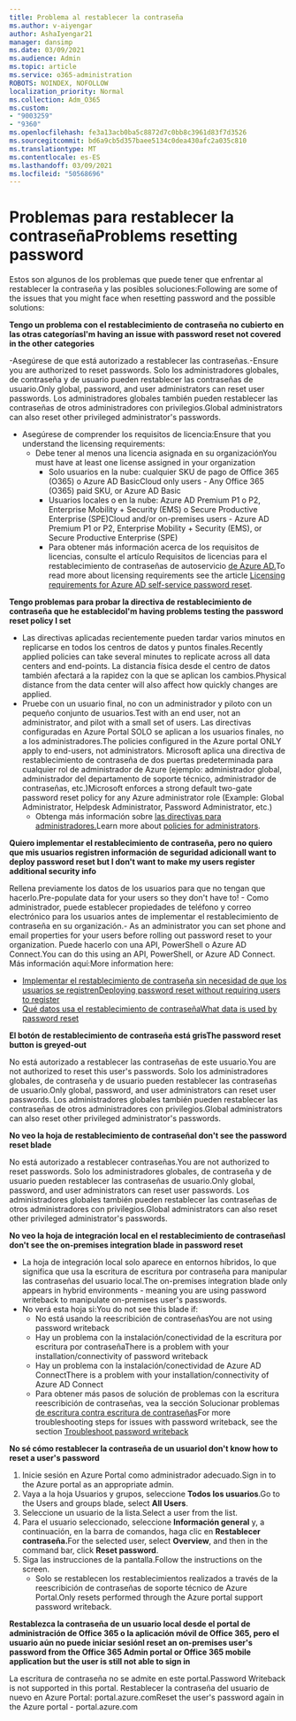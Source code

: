 ```yaml
---
title: Problema al restablecer la contraseña
ms.author: v-aiyengar
author: AshaIyengar21
manager: dansimp
ms.date: 03/09/2021
ms.audience: Admin
ms.topic: article
ms.service: o365-administration
ROBOTS: NOINDEX, NOFOLLOW
localization_priority: Normal
ms.collection: Adm_O365
ms.custom:
- "9003259"
- "9360"
ms.openlocfilehash: fe3a13acb0ba5c8872d7c0bb8c3961d83f7d3526
ms.sourcegitcommit: bd6a9cb5d357baee5134c0dea430afc2a035c810
ms.translationtype: MT
ms.contentlocale: es-ES
ms.lasthandoff: 03/09/2021
ms.locfileid: "50568696"
---
```

# <a name="problems-resetting-password"></a><span data-ttu-id="b8ec7-102">Problemas para restablecer la contraseña</span><span class="sxs-lookup"><span data-stu-id="b8ec7-102">Problems resetting password</span></span>

<span data-ttu-id="b8ec7-103">Estos son algunos de los problemas que puede tener que enfrentar al restablecer la contraseña y las posibles soluciones:</span><span class="sxs-lookup"><span data-stu-id="b8ec7-103">Following are some of the issues that you might face when resetting password and the possible solutions:</span></span>

<span data-ttu-id="b8ec7-104">**Tengo un problema con el restablecimiento de contraseña no cubierto en las otras categorías**</span><span class="sxs-lookup"><span data-stu-id="b8ec7-104">**I'm having an issue with password reset not covered in the other categories**</span></span>

<span data-ttu-id="b8ec7-105">-Asegúrese de que está autorizado a restablecer las contraseñas.</span><span class="sxs-lookup"><span data-stu-id="b8ec7-105">-Ensure you are authorized to reset passwords.</span></span> <span data-ttu-id="b8ec7-106">Solo los administradores globales, de contraseña y de usuario pueden restablecer las contraseñas de usuario.</span><span class="sxs-lookup"><span data-stu-id="b8ec7-106">Only global, password, and user administrators can reset user passwords.</span></span> <span data-ttu-id="b8ec7-107">Los administradores globales también pueden restablecer las contraseñas de otros administradores con privilegios.</span><span class="sxs-lookup"><span data-stu-id="b8ec7-107">Global administrators can also reset other privileged administrator's passwords.</span></span>
- <span data-ttu-id="b8ec7-108">Asegúrese de comprender los requisitos de licencia:</span><span class="sxs-lookup"><span data-stu-id="b8ec7-108">Ensure that you understand the licensing requirements:</span></span>
    - <span data-ttu-id="b8ec7-109">Debe tener al menos una licencia asignada en su organización</span><span class="sxs-lookup"><span data-stu-id="b8ec7-109">You must have at least one license assigned in your organization</span></span>
        - <span data-ttu-id="b8ec7-110">Solo usuarios en la nube: cualquier SKU de pago de Office 365 (O365) o Azure AD Basic</span><span class="sxs-lookup"><span data-stu-id="b8ec7-110">Cloud only users - Any Office 365 (O365) paid SKU, or Azure AD Basic</span></span>
        - <span data-ttu-id="b8ec7-111">Usuarios locales o en la nube: Azure AD Premium P1 o P2, Enterprise Mobility + Security (EMS) o Secure Productive Enterprise (SPE)</span><span class="sxs-lookup"><span data-stu-id="b8ec7-111">Cloud and/or on-premises users - Azure AD Premium P1 or P2, Enterprise Mobility + Security (EMS), or Secure Productive Enterprise (SPE)</span></span>
        - <span data-ttu-id="b8ec7-112">Para obtener más información acerca de los requisitos de licencias, consulte el artículo Requisitos de licencias para el restablecimiento de contraseñas de autoservicio [de Azure AD.](https://docs.microsoft.com/azure/active-directory/active-directory-passwords-licensing?WT.mc_id=Portal-Microsoft_Azure_Support)</span><span class="sxs-lookup"><span data-stu-id="b8ec7-112">To read more about licensing requirements see the article [Licensing requirements for Azure AD self-service password reset](https://docs.microsoft.com/azure/active-directory/active-directory-passwords-licensing?WT.mc_id=Portal-Microsoft_Azure_Support).</span></span>

<span data-ttu-id="b8ec7-113">**Tengo problemas para probar la directiva de restablecimiento de contraseña que he establecido**</span><span class="sxs-lookup"><span data-stu-id="b8ec7-113">**I'm having problems testing the password reset policy I set**</span></span>

- <span data-ttu-id="b8ec7-114">Las directivas aplicadas recientemente pueden tardar varios minutos en replicarse en todos los centros de datos y puntos finales.</span><span class="sxs-lookup"><span data-stu-id="b8ec7-114">Recently applied policies can take several minutes to replicate across all data centers and end-points.</span></span> <span data-ttu-id="b8ec7-115">La distancia física desde el centro de datos también afectará a la rapidez con la que se aplican los cambios.</span><span class="sxs-lookup"><span data-stu-id="b8ec7-115">Physical distance from the data center will also affect how quickly changes are applied.</span></span>
- <span data-ttu-id="b8ec7-116">Pruebe con un usuario final, no con un administrador y piloto con un pequeño conjunto de usuarios.</span><span class="sxs-lookup"><span data-stu-id="b8ec7-116">Test with an end user, not an administrator, and pilot with a small set of users.</span></span> <span data-ttu-id="b8ec7-117">Las directivas configuradas en Azure Portal SOLO se aplican a los usuarios finales, no a los administradores.</span><span class="sxs-lookup"><span data-stu-id="b8ec7-117">The policies configured in the Azure portal ONLY apply to end-users, not administrators.</span></span> <span data-ttu-id="b8ec7-118">Microsoft aplica una directiva de restablecimiento de contraseña de dos puertas predeterminada para cualquier rol de administrador de Azure (ejemplo: administrador global, administrador del departamento de soporte técnico, administrador de contraseñas, etc.)</span><span class="sxs-lookup"><span data-stu-id="b8ec7-118">Microsoft enforces a strong default two-gate password reset policy for any Azure administrator role (Example: Global Administrator, Helpdesk Administrator, Password Administrator, etc.)</span></span>
    - <span data-ttu-id="b8ec7-119">Obtenga más información sobre [las directivas para administradores.](https://docs.microsoft.com/azure/active-directory/active-directory-passwords-policy?WT.mc_id=Portal-Microsoft_Azure_Support#administrator-password-policy-differences)</span><span class="sxs-lookup"><span data-stu-id="b8ec7-119">Learn more about [policies for administrators](https://docs.microsoft.com/azure/active-directory/active-directory-passwords-policy?WT.mc_id=Portal-Microsoft_Azure_Support#administrator-password-policy-differences).</span></span>

<span data-ttu-id="b8ec7-120">**Quiero implementar el restablecimiento de contraseña, pero no quiero que mis usuarios registren información de seguridad adicional**</span><span class="sxs-lookup"><span data-stu-id="b8ec7-120">**I want to deploy password reset but I don't want to make my users register additional security info**</span></span>

<span data-ttu-id="b8ec7-121">Rellena previamente los datos de los usuarios para que no tengan que hacerlo.</span><span class="sxs-lookup"><span data-stu-id="b8ec7-121">Pre-populate data for your users so they don't have to!</span></span> <span data-ttu-id="b8ec7-122">- Como administrador, puede establecer propiedades de teléfono y correo electrónico para los usuarios antes de implementar el restablecimiento de contraseña en su organización.</span><span class="sxs-lookup"><span data-stu-id="b8ec7-122">- As an administrator you can set phone and email properties for your users before rolling out password reset to your organization.</span></span> <span data-ttu-id="b8ec7-123">Puede hacerlo con una API, PowerShell o Azure AD Connect.</span><span class="sxs-lookup"><span data-stu-id="b8ec7-123">You can do this using an API, PowerShell, or Azure AD Connect.</span></span> <span data-ttu-id="b8ec7-124">Más información aquí:</span><span class="sxs-lookup"><span data-stu-id="b8ec7-124">More information here:</span></span>
- [<span data-ttu-id="b8ec7-125">Implementar el restablecimiento de contraseña sin necesidad de que los usuarios se registren</span><span class="sxs-lookup"><span data-stu-id="b8ec7-125">Deploying password reset without requiring users to register</span></span>](https://docs.microsoft.com/azure/active-directory/active-directory-passwords-policy?WT.mc_id=Portal-Microsoft_Azure_Support#administrator-password-policy-differences)
- [<span data-ttu-id="b8ec7-126">Qué datos usa el restablecimiento de contraseña</span><span class="sxs-lookup"><span data-stu-id="b8ec7-126">What data is used by password reset</span></span>](https://docs.microsoft.com/azure/active-directory/active-directory-passwords-data?WT.mc_id=Portal-Microsoft_Azure_Support)

<span data-ttu-id="b8ec7-127">**El botón de restablecimiento de contraseña está gris**</span><span class="sxs-lookup"><span data-stu-id="b8ec7-127">**The password reset button is greyed-out**</span></span>

<span data-ttu-id="b8ec7-128">No está autorizado a restablecer las contraseñas de este usuario.</span><span class="sxs-lookup"><span data-stu-id="b8ec7-128">You are not authorized to reset this user's passwords.</span></span> <span data-ttu-id="b8ec7-129">Solo los administradores globales, de contraseña y de usuario pueden restablecer las contraseñas de usuario.</span><span class="sxs-lookup"><span data-stu-id="b8ec7-129">Only global, password, and user administrators can reset user passwords.</span></span> <span data-ttu-id="b8ec7-130">Los administradores globales también pueden restablecer las contraseñas de otros administradores con privilegios.</span><span class="sxs-lookup"><span data-stu-id="b8ec7-130">Global administrators can also reset other privileged administrator's passwords.</span></span>

<span data-ttu-id="b8ec7-131">**No veo la hoja de restablecimiento de contraseña**</span><span class="sxs-lookup"><span data-stu-id="b8ec7-131">**I don't see the password reset blade**</span></span>

<span data-ttu-id="b8ec7-132">No está autorizado a restablecer contraseñas.</span><span class="sxs-lookup"><span data-stu-id="b8ec7-132">You are not authorized to reset passwords.</span></span> <span data-ttu-id="b8ec7-133">Solo los administradores globales, de contraseña y de usuario pueden restablecer las contraseñas de usuario.</span><span class="sxs-lookup"><span data-stu-id="b8ec7-133">Only global, password, and user administrators can reset user passwords.</span></span> <span data-ttu-id="b8ec7-134">Los administradores globales también pueden restablecer las contraseñas de otros administradores con privilegios.</span><span class="sxs-lookup"><span data-stu-id="b8ec7-134">Global administrators can also reset other privileged administrator's passwords.</span></span>

<span data-ttu-id="b8ec7-135">**No veo la hoja de integración local en el restablecimiento de contraseñas**</span><span class="sxs-lookup"><span data-stu-id="b8ec7-135">**I don't see the on-premises integration blade in password reset**</span></span>

- <span data-ttu-id="b8ec7-136">La hoja de integración local solo aparece en entornos híbridos, lo que significa que usa la escritura de escritura por contraseña para manipular las contraseñas del usuario local.</span><span class="sxs-lookup"><span data-stu-id="b8ec7-136">The on-premises integration blade only appears in hybrid environments - meaning you are using password writeback to manipulate on-premises user's passwords.</span></span>
- <span data-ttu-id="b8ec7-137">No verá esta hoja si:</span><span class="sxs-lookup"><span data-stu-id="b8ec7-137">You do not see this blade if:</span></span>
    - <span data-ttu-id="b8ec7-138">No está usando la reescribición de contraseñas</span><span class="sxs-lookup"><span data-stu-id="b8ec7-138">You are not using password writeback</span></span>
    - <span data-ttu-id="b8ec7-139">Hay un problema con la instalación/conectividad de la escritura por escritura por contraseña</span><span class="sxs-lookup"><span data-stu-id="b8ec7-139">There is a problem with your installation/connectivity of password writeback</span></span>
    - <span data-ttu-id="b8ec7-140">Hay un problema con la instalación/conectividad de Azure AD Connect</span><span class="sxs-lookup"><span data-stu-id="b8ec7-140">There is a problem with your installation/connectivity of Azure AD Connect</span></span>
    - <span data-ttu-id="b8ec7-141">Para obtener más pasos de solución de problemas con la escritura reescribición de contraseñas, vea la sección Solucionar problemas [de escritura contra escritura de contraseñas](https://docs.microsoft.com/azure/active-directory/active-directory-passwords-data?WT.mc_id=Portal-Microsoft_Azure_Support)</span><span class="sxs-lookup"><span data-stu-id="b8ec7-141">For more troubleshooting steps for issues with password writeback, see the section [Troubleshoot password writeback](https://docs.microsoft.com/azure/active-directory/active-directory-passwords-data?WT.mc_id=Portal-Microsoft_Azure_Support)</span></span>

<span data-ttu-id="b8ec7-142">**No sé cómo restablecer la contraseña de un usuario**</span><span class="sxs-lookup"><span data-stu-id="b8ec7-142">**I don't know how to reset a user's password**</span></span>

1. <span data-ttu-id="b8ec7-143">Inicie sesión en Azure Portal como administrador adecuado.</span><span class="sxs-lookup"><span data-stu-id="b8ec7-143">Sign in to the Azure portal as an appropriate admin.</span></span>
1. <span data-ttu-id="b8ec7-144">Vaya a la hoja Usuarios y grupos, seleccione **Todos los usuarios**.</span><span class="sxs-lookup"><span data-stu-id="b8ec7-144">Go to the Users and groups blade, select **All Users**.</span></span>
1. <span data-ttu-id="b8ec7-145">Seleccione un usuario de la lista.</span><span class="sxs-lookup"><span data-stu-id="b8ec7-145">Select a user from the list.</span></span>
1. <span data-ttu-id="b8ec7-146">Para el usuario seleccionado, seleccione **Información general** y, a continuación, en la barra de comandos, haga clic en **Restablecer contraseña.**</span><span class="sxs-lookup"><span data-stu-id="b8ec7-146">For the selected user, select **Overview**, and then in the command bar, click **Reset password**.</span></span>
1. <span data-ttu-id="b8ec7-147">Siga las instrucciones de la pantalla.</span><span class="sxs-lookup"><span data-stu-id="b8ec7-147">Follow the instructions on the screen.</span></span>
    - <span data-ttu-id="b8ec7-148">Solo se restablecen los restablecimientos realizados a través de la reescribición de contraseñas de soporte técnico de Azure Portal.</span><span class="sxs-lookup"><span data-stu-id="b8ec7-148">Only resets performed through the Azure portal support password writeback.</span></span>

<span data-ttu-id="b8ec7-149">**Restablezca la contraseña de un usuario local desde el portal de administración de Office 365 o la aplicación móvil de Office 365, pero el usuario aún no puede iniciar sesión**</span><span class="sxs-lookup"><span data-stu-id="b8ec7-149">**I reset an on-premises user's password from the Office 365 Admin portal or Office 365 mobile application but the user is still not able to sign in**</span></span>

<span data-ttu-id="b8ec7-150">La escritura de contraseña no se admite en este portal.</span><span class="sxs-lookup"><span data-stu-id="b8ec7-150">Password Writeback is not supported in this portal.</span></span> <span data-ttu-id="b8ec7-151">Restablecer la contraseña del usuario de nuevo en Azure Portal: portal.azure.com</span><span class="sxs-lookup"><span data-stu-id="b8ec7-151">Reset the user's password again in the Azure portal - portal.azure.com</span></span>

